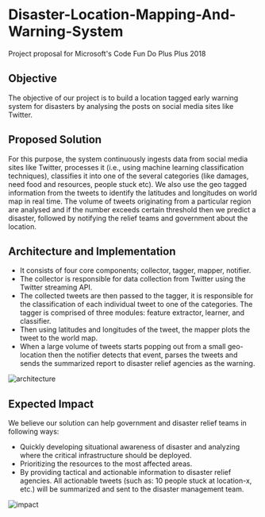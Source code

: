 # Disaster-Location-Mapping-And-Warning-System

Project proposal for Microsoft's Code Fun Do Plus Plus 2018

## Objective

The objective of our project is to build a location tagged early warning system for disasters by analysing the posts on social media sites like Twitter.

## Proposed Solution 

For this purpose, the system continuously ingests data from social media sites like Twitter, processes it (i.e., using machine learning classification techniques), classifies it into one of the several categories (like damages, need food and resources, people stuck etc). We also use the geo tagged information from the tweets to identify the latitudes and longitudes on world map in real time. The volume of tweets originating from a particular region are analysed and if the number exceeds certain threshold then we predict a disaster, followed by notifying the relief teams and government about the location.

## Architecture and Implementation

* It consists of four core components; collector, tagger, mapper, notifier.
* The collector is responsible for data collection from  Twitter  using  the  Twitter
streaming API. 
* The collected tweets are then passed to the tagger, it is responsible for the classification of each individual tweet to one of the categories. The tagger is comprised of three modules:  feature extractor, learner, and classifier.
* Then using latitudes and longitudes of the tweet, the mapper plots the tweet to the world map.
* When a large volume of tweets starts popping out from a small geo-location then the notifier detects that event, parses the tweets and sends the summarized report to disaster relief agencies as the warning.

![architecture](https://image.ibb.co/ecui69/aidr.png)

## Expected Impact 

We believe our solution can help government and disaster relief teams in following ways:
  * Quickly developing situational awareness of disaster and analyzing where the critical infrastructure should be deployed.
  * Prioritizing the resources to the most affected areas.
  * By providing tactical and actionable information to disaster relief agencies. All actionable tweets (such as: 10 people stuck at location-x, etc.) will be summarized and sent to the disaster management team.

![impact](https://preview.ibb.co/hoLHYp/Machine-Learning-can-save-us-from-disasters-2.png)
